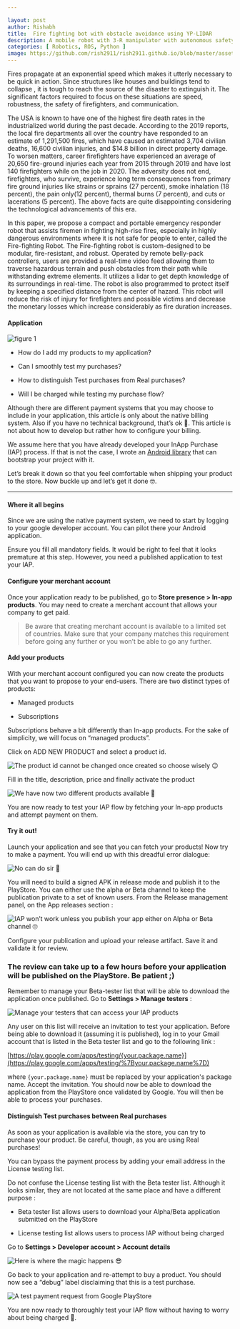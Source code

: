 ```yaml
---

layout: post
author: Rishabh
title:  Fire fighting bot with obstacle avoidance using YP-LIDAR
description: A mobile robot with 3-R manipulator with autonomous safety takeover mechanism, which can be teleoperated to extinguish fire. 
categories: [ Robotics, ROS, Python ]
image: https://github.com/rish2911/rish2911.github.io/blob/master/assets/images/pics/intro.png
---
```

Fires propagate at an exponential speed which makes it utterly necessary to be quick in
action. Since structures like houses and buildings tend to collapse , it is tough to reach
the source of the disaster to extinguish it. The significant factors required to focus on
these situations are speed, robustness, the safety of firefighters, and communication.

The USA is known to have one of the highest fire death rates in the industrialized world
during the past decade. According to the 2019 reports, the local fire departments all
over the country have responded to an estimate of 1,291,500 fires, which have caused
an estimated 3,704 civilian deaths, 16,600 civilian injuries, and $14.8 billion in direct
property damage. To worsen matters, career firefighters have experienced an
average of 20,650 fire-ground injuries each year from 2015 through 2019 and have lost
140 firefighters while on the job in 2020. The adversity does not end, firefighters, who
survive, experience long term consequences from primary fire ground injuries like
strains or sprains (27 percent), smoke inhalation (18 percent), the pain only(12 percent),
thermal burns (7 percent), and cuts or lacerations (5 percent). The above facts are
quite disappointing considering the technological advancements of this era.

In this paper, we propose a compact and portable emergency responder robot that
assists firemen in fighting high-rise fires, especially in highly dangerous environments
where it is not safe for people to enter, called the Fire-fighting Robot. The Fire-fighting
robot is custom-designed to be modular, fire-resistant, and robust. Operated by remote
belly-pack controllers, users are provided a real-time video feed allowing them to
traverse hazardous terrain and push obstacles from their path while withstanding
extreme elements. It utilizes a lidar to get depth knowledge of its surroundings in
real-time. The robot is also programmed to protect itself by keeping a specified distance
from the center of hazard.
This robot will reduce the risk of injury for firefighters and possible victims and decrease
the monetary losses which increase considerably as fire duration increases.


#### Application
![figure 1](/rish2911.github.io/assets/images/pics/figure2.png)

- How do I add my products to my application?

- Can I smoothly test my purchases?

- How to distinguish Test purchases from Real purchases?

- Will I be charged while testing my purchase flow?

Although there are different payment systems that you may choose to include in your application, this article is only about the native billing system. Also if you have no technical background, that’s ok 🙂. This article is not about how to develop but rather how to configure your billing.

We assume here that you have already developed your InApp Purchase (IAP) process. If that is not the case, I wrote an [Android library](https://github.com/StephenVinouze/KinApp) that can bootstrap your project with it.

Let’s break it down so that you feel comfortable when shipping your product to the store. Now buckle up and let’s get it done 🤓.

---

#### Where it all begins

Since we are using the native payment system, we need to start by logging to your google developer account. You can pilot there your Android application.

Ensure you fill all mandatory fields. It would be right to feel that it looks premature at this step. However, you need a published application to test your IAP.

#### Configure your merchant account

Once your application ready to be published, go to **Store presence > In-app products**. You may need to create a merchant account that allows your company to get paid.

> Be aware that creating merchant account is available to a limited set of countries. Make sure that your company matches this requirement before going any further or you won’t be able to go any further.

#### Add your products

With your merchant account configured you can now create the products that you want to propose to your end-users. There are two distinct types of products:

- Managed products

- Subscriptions

Subscriptions behave a bit differently than In-app products. For the sake of simplicity, we will focus on “managed products”.

Click on ADD NEW PRODUCT and select a product id.

![The product id cannot be changed once created so choose wisely 😉](https://cdn-images-1.medium.com/max/5096/1*eWJhmUAC7rv-_eg2wLD56Q.png)

Fill in the title, description, price and finally activate the product

![We have now two different products available 🤩](https://cdn-images-1.medium.com/max/5108/1*i4r2P852VQ6vm3Uz_RoATQ.png)

You are now ready to test your IAP flow by fetching your In-app products and attempt payment on them.

#### Try it out!

Launch your application and see that you can fetch your products! Now try to make a payment. You will end up with this dreadful error dialogue:

![No can do sir 🧐](https://cdn-images-1.medium.com/max/1124/1*PJulZ3hoBOME8vQnLaOWTg.png)

You will need to build a signed APK in release mode and publish it to the PlayStore. You can either use the alpha or Beta channel to keep the publication private to a set of known users. From the Release management panel, on the App releases section :

![IAP won’t work unless you publish your app either on Alpha or Beta channel 🙄](https://cdn-images-1.medium.com/max/5100/1*datiWD6aUiS0BnaKO_EEmw.png)

Configure your publication and upload your release artifact. Save it and validate it for review.

### The review can take up to a few hours before your application will be published on the PlayStore. Be patient ;)

Remember to manage your Beta-tester list that will be able to download the application once published. Go to **Settings > Manage testers** :

![Manage your testers that can access your IAP products](https://cdn-images-1.medium.com/max/5100/1*_T0JagYvFhxQzFaT2qiHsQ.png)

Any user on this list will receive an invitation to test your application. Before being able to download it (assuming it is published), log in to your Gmail account that is listed in the Beta tester list and go to the following link :

[https://play.google.com/apps/testing/{your.package.name}](https://play.google.com/apps/testing/%7Byour.package.name%7D)

where `{your.package.name}` must be replaced by your application's package name. Accept the invitation. You should now be able to download the application from the PlayStore once validated by Google. You will then be able to process your purchases.

#### Distinguish Test purchases between Real purchases

As soon as your application is available via the store, you can try to purchase your product. Be careful, though, as you are using Real purchases!

You can bypass the payment process by adding your email address in the License testing list.

Do not confuse the License testing list with the Beta tester list. Although it looks similar, they are not located at the same place and have a different purpose :

- Beta tester list allows users to download your Alpha/Beta application submitted on the PlayStore

- License testing list allows users to process IAP without being charged

Go to **Settings > Developer account > Account details**

![Here is where the magic happens 😎](https://cdn-images-1.medium.com/max/5104/1*1IHN0zk4o8ym6Kg83gjJ4g.png)

Go back to your application and re-attempt to buy a product. You should now see a “debug” label disclaiming that this is a test purchase.

![A test payment request from Google PlayStore](https://cdn-images-1.medium.com/max/1372/1*ODK39i6LpcwnNa1buz2Izw.png)

You are now ready to thoroughly test your IAP flow without having to worry about being charged 🤟.
